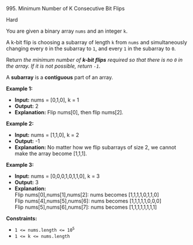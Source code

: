 995\. Minimum Number of K Consecutive Bit Flips

Hard

You are given a binary array `nums` and an integer `k`.

A k-bit flip is choosing a subarray of length `k` from `nums` and simultaneously changing every `0` in the subarray to `1`, and every `1` in the subarray to `0`.

Return _the minimum number of **k-bit flips** required so that there is no `0` in the array. If it is not possible, return `-1`_.

A **subarray** is a **contiguous** part of an array.

**Example 1:**

- **Input:** nums = [0,1,0], k = 1
- **Output:** 2
- **Explanation:** Flip nums[0], then flip nums[2].

**Example 2:**

- **Input:** nums = [1,1,0], k = 2
- **Output:** -1
- **Explanation:** No matter how we flip subarrays of size 2, we cannot make the array become [1,1,1].

**Example 3:**

- **Input:** nums = [0,0,0,1,0,1,1,0], k = 3
- **Output:** 3
- **Explanation:**  \
  Flip nums[0],nums[1],nums[2]: nums becomes [1,1,1,1,0,1,1,0]\
  Flip nums[4],nums[5],nums[6]: nums becomes [1,1,1,1,1,0,0,0]\
  Flip nums[5],nums[6],nums[7]: nums becomes [1,1,1,1,1,1,1,1]

**Constraints:**

- <code>1 <= nums.length <= 10<sup>5</sup></code>
- <code>1 <= k <= nums.length